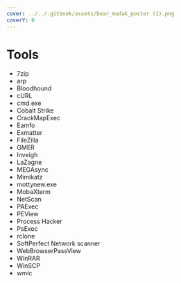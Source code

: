 ```yaml
---
cover: ../../.gitbook/assets/bear_mudak_poster (1).png
coverY: 0
---
```


# Tools

* 7zip
* arp
* Bloodhound
* cURL
* cmd.exe
* Cobalt Strike
* CrackMapExec
* Eamfo
* Exmatter
* FileZilla
* GMER
* Inveigh
* LaZagne
* MEGAsync
* Mimikatz
* mottynew.exe
* MobaXterm
* NetScan
* PAExec
* PEView
* Process Hacker
* PsExec
* rclone
* SoftPerfect Network scanner
* WebBrowserPassView
* WinRAR
* WinSCP
* wmic
